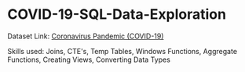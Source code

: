 # COVID-19-SQL-Data-Exploration

Dataset Link: [Coronavirus Pandemic (COVID-19)](https://ourworldindata.org/covid-deaths)

Skills used: Joins, CTE's, Temp Tables, Windows Functions, Aggregate Functions, Creating Views, Converting Data Types

